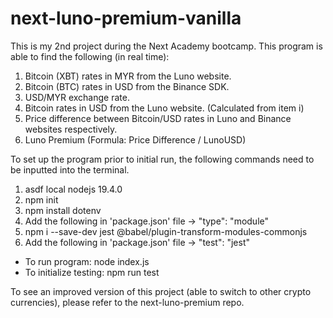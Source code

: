 # next-luno-premium-vanilla

This is my 2nd project during the Next Academy bootcamp. This program is able to find the following (in real time):
1) Bitcoin (XBT) rates in MYR from the Luno website.
2) Bitcoin (BTC) rates in USD from the Binance SDK.
3) USD/MYR exchange rate.
4) Bitcoin rates in USD from the Luno website. (Calculated from item i)
5) Price difference between Bitcoin/USD rates in Luno and Binance websites respectively.
6) Luno Premium (Formula: Price Difference / LunoUSD)

To set up the program prior to initial run, the following commands need to be inputted into the terminal.
1) asdf local nodejs 19.4.0
2) npm init
3) npm install dotenv
4) Add the following in 'package.json' file -> "type": "module"
5) npm i --save-dev jest @babel/plugin-transform-modules-commonjs
6) Add the following in 'package.json' file -> "test": "jest"

- To run program: node index.js
- To initialize testing: npm run test

To see an improved version of this project (able to switch to other crypto currencies), please refer to the next-luno-premium repo.
